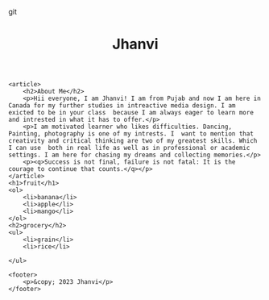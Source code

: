 git<!DOCTYPE html>
<html lang="en">
<head>
    <meta charset="UTF-8">
    <meta name="viewport" content="width=device-width, initial-scale=1.0">
    <title>Jhanvi- About Me</title>
</head>
<body>
    <header>
        <h1>Jhanvi</h1> 
    </header>

    <article>
        <h2>About Me</h2> 
        <p>Hii everyone, I am Jhanvi! I am from Pujab and now I am here in Canada for my further studies in intreactive media design. I am  exicted to be in your class  because I am always eager to learn more and intrested in what it has to offer.</p>
        <p>I am motivated learner who likes difficulties. Dancing, Painting, photography is one of my intrests. I  want to mention that creativity and critical thinking are two of my greatest skills. Which I can use  both in real life as well as in professional or academic settings. I am here for chasing my dreams and collecting memories.</p>
        <p><q>Success is not final, failure is not fatal: It is the courage to continue that counts.</q></p>
    </article>
    <h1>fruit</h1>
    <ol>
        <li>banana</li>
        <li>apple</li>
        <li>mango</li>
    </ol>
    <h2>grocery</h2>
    <ul>
        <li>grain</li>
        <li>rice</li>

    </ul>

    <footer>
        <p>&copy; 2023 Jhanvi</p>
    </footer>
</body>
